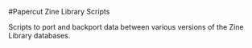 #Papercut Zine Library Scripts

Scripts to port and backport data between various versions of the Zine Library databases. 
